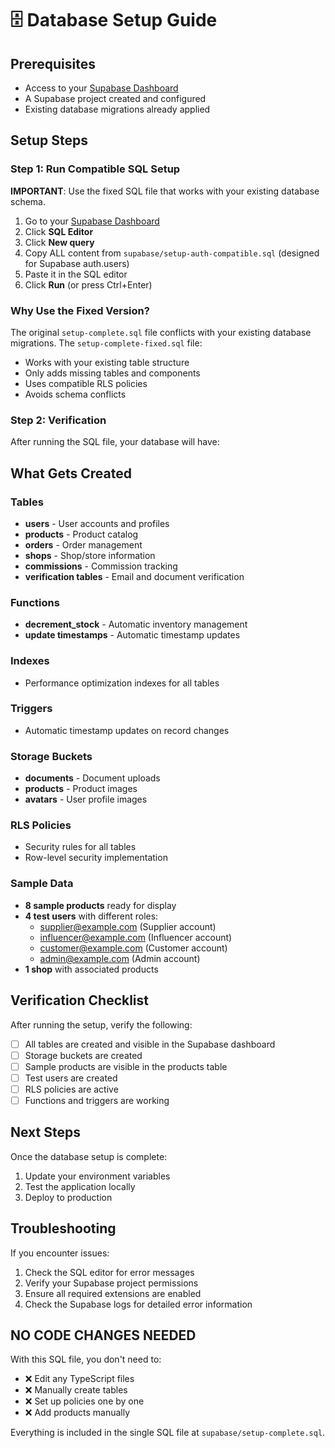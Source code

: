 # 🗄️ Database Setup Guide

## Prerequisites

- Access to your [Supabase Dashboard](https://app.supabase.com)
- A Supabase project created and configured
- Existing database migrations already applied

## Setup Steps

### Step 1: Run Compatible SQL Setup

**IMPORTANT**: Use the fixed SQL file that works with your existing database schema.

1. Go to your [Supabase Dashboard](https://app.supabase.com)
2. Click **SQL Editor**
3. Click **New query**
4. Copy ALL content from `supabase/setup-auth-compatible.sql` (designed for Supabase auth.users)
5. Paste it in the SQL editor
6. Click **Run** (or press Ctrl+Enter)

### Why Use the Fixed Version?

The original `setup-complete.sql` file conflicts with your existing database migrations. The `setup-complete-fixed.sql` file:
- Works with your existing table structure
- Only adds missing tables and components
- Uses compatible RLS policies
- Avoids schema conflicts

### Step 2: Verification

After running the SQL file, your database will have:

## What Gets Created

### Tables
- **users** - User accounts and profiles
- **products** - Product catalog
- **orders** - Order management
- **shops** - Shop/store information
- **commissions** - Commission tracking
- **verification tables** - Email and document verification

### Functions
- **decrement_stock** - Automatic inventory management
- **update timestamps** - Automatic timestamp updates

### Indexes
- Performance optimization indexes for all tables

### Triggers
- Automatic timestamp updates on record changes

### Storage Buckets
- **documents** - Document uploads
- **products** - Product images
- **avatars** - User profile images

### RLS Policies
- Security rules for all tables
- Row-level security implementation

### Sample Data
- **8 sample products** ready for display
- **4 test users** with different roles:
  - supplier@example.com (Supplier account)
  - influencer@example.com (Influencer account)
  - customer@example.com (Customer account)
  - admin@example.com (Admin account)
- **1 shop** with associated products

## Verification Checklist

After running the setup, verify the following:

- [ ] All tables are created and visible in the Supabase dashboard
- [ ] Storage buckets are created
- [ ] Sample products are visible in the products table
- [ ] Test users are created
- [ ] RLS policies are active
- [ ] Functions and triggers are working

## Next Steps

Once the database setup is complete:

1. Update your environment variables
2. Test the application locally
3. Deploy to production

## Troubleshooting

If you encounter issues:

1. Check the SQL editor for error messages
2. Verify your Supabase project permissions
3. Ensure all required extensions are enabled
4. Check the Supabase logs for detailed error information

## NO CODE CHANGES NEEDED

With this SQL file, you don't need to:
- ❌ Edit any TypeScript files
- ❌ Manually create tables
- ❌ Set up policies one by one
- ❌ Add products manually

Everything is included in the single SQL file at `supabase/setup-complete.sql`.
